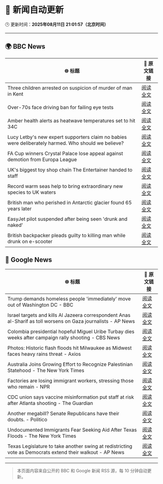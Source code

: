 # 🧠 新闻自动更新

🕒 更新时间：**2025年08月11日 21:01:57（北京时间）**

---

## 🌍 BBC News

| 🌐 标题 | 🔗 原文链接 |
|--------|-------------|
| Three children arrested on suspicion of murder of man in Kent | [阅读全文](https://www.bbc.com/news/articles/cn855zj319yo?at_medium=RSS&at_campaign=rss) |
| Over-70s face driving ban for failing eye tests | [阅读全文](https://www.bbc.com/news/articles/c5yllgezjk3o?at_medium=RSS&at_campaign=rss) |
| Amber health alerts as heatwave temperatures set to hit 34C | [阅读全文](https://www.bbc.com/weather/articles/cz60081dpyxo?at_medium=RSS&at_campaign=rss) |
| Lucy Letby's new expert supporters claim no babies were deliberately harmed. Who should we believe? | [阅读全文](https://www.bbc.com/news/articles/cj0y9673rjno?at_medium=RSS&at_campaign=rss) |
| FA Cup winners Crystal Palace lose appeal against demotion from Europa League | [阅读全文](https://www.bbc.com/sport/football/articles/c1kzzpp04kgo?at_medium=RSS&at_campaign=rss) |
| UK's biggest toy shop chain The Entertainer handed to staff | [阅读全文](https://www.bbc.com/news/articles/cgm2jjwmw9jo?at_medium=RSS&at_campaign=rss) |
| Record warm seas help to bring extraordinary new species to UK waters | [阅读全文](https://www.bbc.com/news/articles/c05enyryqvmo?at_medium=RSS&at_campaign=rss) |
| British man who perished in Antarctic glacier found 65 years later | [阅读全文](https://www.bbc.com/news/articles/c4g034yx4gjo?at_medium=RSS&at_campaign=rss) |
| EasyJet pilot suspended after being seen 'drunk and naked' | [阅读全文](https://www.bbc.com/news/articles/c80dd15378eo?at_medium=RSS&at_campaign=rss) |
| British backpacker pleads guilty to killing man while drunk on e-scooter | [阅读全文](https://www.bbc.com/news/articles/c0e999y7vq2o?at_medium=RSS&at_campaign=rss) |

## 📰 Google News

| 🌐 标题 | 🔗 原文链接 |
|--------|-------------|
| Trump demands homeless people 'immediately' move out of Washington DC - BBC | [阅读全文](https://news.google.com/rss/articles/CBMiWkFVX3lxTE9VN1liNTEweDRLX0VmZXY1ci0xZXBoRS1YeU9TVXd4RkVMNHdnNmhqaW1Udnh0Rl9sTGQwa0x3QlBFMk5kWTljbHBVLTFRM2lfWkF4NWR1WmdxUdIBX0FVX3lxTE5UOVVvTU40T0VUTHJOVGtJczVNZkw3RTEtZnBmcnhfVXVsX1RTUm5aRjJXYi1VbXBnMkh1TW5XZnVtT0dtUnF2WkhBUDUtUm5ETmNSSWVFWXVrYVFpTUhz?oc=5) |
| Israel targets and kills Al Jazeera correspondent Anas al-Sharif as toll worsens on Gaza journalists - AP News | [阅读全文](https://news.google.com/rss/articles/CBMinAFBVV95cUxQU3RRZS1VOUhZd1RWbkIxd216LUpuTXI1N0R1YV9xYmp3bkQwci1TQ2d0aGMwUm1nVmI0UGEtLUgtUVVUNHZhNmJURUxsZlFWc0RnTEdncFJILUZnTy1Sc0Y3dUY1TkpwUlNCeDJFMUJlUVhGeWNLcnJZc3pBNTlMdXRPX2kwc1VQa3g4MERtM0tjaEZhQmxqRzlEbTQ?oc=5) |
| Colombia presidential hopeful Miguel Uribe Turbay dies weeks after campaign rally shooting - CBS News | [阅读全文](https://news.google.com/rss/articles/CBMilgFBVV95cUxQY212Z0VYVTdmUkFsdUlIU050Z1hEXzVzaTRHSC11TTZ0NThsQ3Q2aFFaVm1oVTNmTmxmR19waWczVVMtR1hLcDE4RUVlVlRUZHo5QlRWVXh4WVRIZFRZal9VX3FuMVFQUDdWaGVXY0NjMzhFNmYtUDZUR2M5MGd5OFIwa2dNNEdaR2Uwc20xMkRuMWtSN3fSAZsBQVVfeXFMT1A4QllGcE5HcEFTd2FndThZV3NNdERnR196NGVvbW5mWjVxMTNmV0RJUzktSnBHa3pRMlNMTlRhWmJYR3RGZTROSUNjTWhvY0trRFp2dG53UGd6YmdfRWZ2LWc0SEp1Z3c1bkR1Qy1OTm5RMmE4RGQwM2NpY2RodWFzeDNyb1FlT04xeGk5bkRtRXVYV3I1MW9leHM?oc=5) |
| Photos: Historic flash floods hit Milwaukee as Midwest faces heavy rains threat - Axios | [阅读全文](https://news.google.com/rss/articles/CBMikgFBVV95cUxQbHVNc0lpZ2lWLTlZeTZRYXQ2dXdxbHJzbW50MDdjZTJVMktLOGZNWm94R1k3d2QwQ3hyQ2pqMy02SG9JcFd6YXljSlZVU3JYd2pPWUt3WVpHLXRZczJvVEk0SkxtSjdkRGhxX1hRcW93dG84bUIwNFZ0MTlPRGs2cmlOUzQwdDFZZFo2dlNLX3k0dw?oc=5) |
| Australia Joins Growing Effort to Recognize Palestinian Statehood - The New York Times | [阅读全文](https://news.google.com/rss/articles/CBMijgFBVV95cUxOMF9MVVBBVlZZdUphcXpGTFZuWmxEM1lDSlh6bHBQLUhRSlZiWFVxNmR1eEVMUjNiVzgtc3ZXVllnX0NDdXJXUTQtWHRzOHZFTkZaRG5hTTBpVmJ2ejRPV09yRmxaSjREQ0h3VjIzc0N6Rm5nXzVJV3U1SkZRb0dIVVpOcm1KdFhDTnFKTUlB?oc=5) |
| Factories are losing immigrant workers, stressing those who remain - NPR | [阅读全文](https://news.google.com/rss/articles/CBMiiAFBVV95cUxNVUVCSnhVd2d5QThsRmNJSUl0VzRlZ0k3LURONDFLWEprOUdXeGRQUXN5aXV6LWMxT0hHUnlyeEttMWFVMWxQVGtWN2ppSkhuN2w1S0FxeTVkOXA3Tk1TelJLWldXd2owN09YaFhNakdoWnFLZDJJSmNVSkowUW1KOEtoSmpoYWFz?oc=5) |
| CDC union says vaccine misinformation put staff at risk after Atlanta shooting - The Guardian | [阅读全文](https://news.google.com/rss/articles/CBMid0FVX3lxTFBZZ2xQN1VCM3FzV0xjZXZod3dHYzVXMjEzZUxKUzVUaUM5YXBLeHRFVEJXUTRwc3NXVF9fX2JBeXRqaTdjNWxYbmY1SjhrbnlJUkxIX0dyRzd5QnIwS3FKYmZ2OTB4NE5ZWm96UWZSRDkzMzExNHNJ?oc=5) |
| Another megabill? Senate Republicans have their doubts. - Politico | [阅读全文](https://news.google.com/rss/articles/CBMipgFBVV95cUxNX2hkaW9rS2ZSbGFTWkw0QTN3Y3FFVUQ5QVYzZk00cDZNV050UXdhR2tUNUtIMEVQekVyYTV6cFJRRXB6UThGOGFGZF9leHRHWGhrWklNX1B6a3hBZ2xYYVZldEU5b1cwMk91MDF0UDZWZ1g5Vm1mVXF1UW5idTE3M3JPM1ZDREtIYVBtLUtjZWs4RC1icGtXUVRIcVNIbGg1SXFaZ3d3?oc=5) |
| Undocumented Immigrants Fear Seeking Aid After Texas Floods - The New York Times | [阅读全文](https://news.google.com/rss/articles/CBMilwFBVV95cUxNUWk1YUZXdExoQ3pRSS1BbU0tSUljNm9mcWZkeHFMVmVfMWVGNldnSGpNaFlfRGoxODNfOEZ2NmJPYXFKR1VBWmpzZTRKRkVoeVVXVFpVeUZEME1YSmFHOHRtV2xVdVNMQlpvMlEzT0dQTV9oUDhZOTR4dWo1UEhQUG01U2NDVlZMbUk1UEpxbTdDb1g1RzRZ?oc=5) |
| Texas Legislature to take another swing at redistricting vote as Democrats extend their walkout - AP News | [阅读全文](https://news.google.com/rss/articles/CBMioAFBVV95cUxQY2M1ai1GYVlrYUhWaEFCSHMwUzRWSXNTdTRwYzZva01aVWhyN01QdDlMN2lSS2ZuWnpENHVwZzJoSERjM2NZUURXa3pRbUttQkFDYWVQM2s1b2prSlRKYWFMUS1tX0F3LW9BN3ZweDZMVHFaZ1ZOd3dxMmh6bzJKYllKU09ob3d6ODIzX2J5X1c4VngzRDlSUUtueUE0eW9k?oc=5) |

---
> 本页面内容来自公开的 BBC 和 Google 新闻 RSS 源，每 10 分钟自动更新。